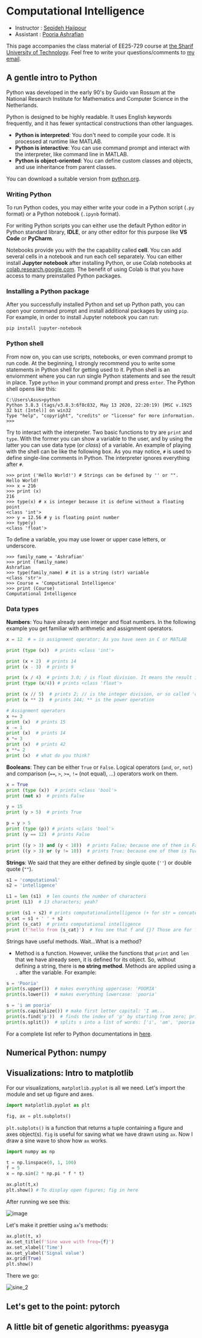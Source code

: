 # Computational Intelligence
- Instructor   : [Sepideh Hajipour](http://sharif.edu/~hajipour/)
- Assistant    : [Pooria Ashrafian](https://pooria90.github.io/)

This page accompanies the class material of EE25-729 course at [the Sharif University of Technology](https://en.sharif.edu/). Feel free to write your questions/comments to [my email](pooria.ashrafian@gmail.com).

## A gentle intro to Python

Python was developed in the early 90's by Guido van Rossum at the National Research Institute for Mathematics and Computer Science in the Netherlands. 

Python is designed to be highly readable. It uses English keywords frequently, and it has fewer syntactical constructions than other languages.

- **Python is interpreted**: You don't need to compile your code. It is processed at runtime like MATLAB.
- **Python is interactive**: You can use command prompt and interact with the interpreter, like command line in MATLAB.
- **Python is object-oriented**: You can define custom classes and objects, and use inheritance from parent classes.

You can download a suitable version from [python.org](https://www.python.org). 



### Writing Python

To run Python codes, you may either write your code in a Python script (`.py` format) or a Python notebook (`.ipynb` format).

For writing Python scripts you can either use the default Python editor in Python standard library, **IDLE**, or any other editor for this purpose like **VS Code** or **PyCharm**.

Notebooks provide you with the the capability called **cell**. You can add several cells in a notebook and run each cell separately. You can either install **Jupyter notebook** after installing Python, or use Colab notebooks at [colab.research.google.com](https://colab.research.google.com/). The benefit of using Colab is that you have access to many preinstalled Python packages.



### Installing a Python package

After you successfully installed Python and set up Python path, you can open your command prompt and install additional packages by using `pip`. For example, in order to install Jupyter notebook you can run:

```shell
pip install jupyter-notebook
```



### Python shell

From now on, you can use scripts, notebooks, or even command prompt to run code. At the beginning, I strongly recommend you to write some statements in Python shell for getting used to it. Python shell is an enviornment where you can run single Python statements and see the result in place. Type `python` in your command prompt and press `enter`. The Python shell opens like this:

```shell
C:\Users\Asus>python
Python 3.8.3 (tags/v3.8.3:6f8c832, May 13 2020, 22:20:19) [MSC v.1925 32 bit (Intel)] on win32
Type "help", "copyright", "credits" or "license" for more information.
>>>
```

Try to interact with the interpreter. Two basic functions to try are `print` and `type`. With the former you can show a variable to the user, and by using the latter you can use data type (or *class*) of a variable. An example of playing with the shell can be like the following box. As you may notice, `#` is used to define single-line comments in Python. The interpreter ignores everything after `#`.

```shell
>>> print ('Hello World!') # Strings can be defined by '' or "".
Hello World!
>>> x = 216
>>> print (x)
216
>>> type(x) # x is integer because it is define without a floating point
<class 'int'>
>>> y = 12.56 # y is floating point number
>>> type(y)
<class 'float'>
```

To define a variable, you may use lower or upper case letters, or underscore.

```shell
>>> family_name = 'Ashrafian'
>>> print (family_name)
Ashrafian
>>> type(family_name) # it is a string (str) variable
<class 'str'>
>>> Course = 'Computational Intelligence'
>>> print (Course)
Computational Intelligence
```



### Data types

**Numbers**: You have already seen integer and float numbers. In the following example you get familiar with arithmetic and assignment operators.

```python
x = 12  # = is assignment operator; As you have seen in C or MATLAB

print (type (x))  # prints <class 'int'>

print (x + 2)  # prints 14
print (x - 3)  # prints 9

print (x / 4)  # prints 3.0; / is float division. It means the result is a float
print (type (x/4)) # prints <class 'float'>

print (x // 5)  # prints 2; // is the integer division, or so called 'quotient'
print (x ** 2)  # prints 144; ** is the power operation

# Assignment operators
x += 3
print (x)  # prints 15
x -= 1
print (x)  # prints 14
x *= 3
print (x)  # prints 42
x **= 2
print (x)  # what do you think?
```



**Booleans**: They can be either `True` or `False`. Logical operators (`and`, `or`, `not`) and comparison (`==`, `>`, `>=`, `!=` (not equal), ...) operators work on them.

```python
x = True
print (type (x))  # prints <class 'bool'>
print (not x)  # prints False

y = 15
print (y > 5)  # prints True

p = y > 5
print (type (p)) # prints <class 'bool'>
print (y == 12)  # prints False

print ((y > 3) and (y < 10))  # prints False; because one of them is False
print ((y > 3) or (y != 10))  # prints True; because one of them is Ture
```



**Strings**: We said that they are either defined by single quote (`''`) or double quote (`""`).

```python
s1 = 'computational'
s2 = 'intelligence'

L1 = len (s1)  # len counts the number of characters
print (L1)  # 13 characters; yeah?

print (s1 + s2)	# prints computationalintelligence (+ for str = concatenation)
s_cat = s1 + ' ' + s2
print (s_cat)  # prints computational intelligence
print (f'hello from {s_cat}')  # You see that f and {}? Those are for formatted output; prints hello from computational intelligence
```

Strings have useful methods. Wait...What is a method?

- Method is a function. However, unlike the functions that `print` and `len` that we have already seen, it is defined for its object. So, without defining a string, there is **no string method**. Methods are applied using a `.` after the variable. For example:

```python
s = 'Pooria'
print(s.upper())  # makes everything uppercase: 'POORIA'
print(s.lower())  # makes everything lowercase: 'pooria'

s = 'i am pooria'
print(s.capitalize()) # make first letter capital: 'I am...
print(s.find('p'))  # finds the index of 'p' by starting from zero; prints 5
print(s.split())  # splits s into a list of words: ['i', 'am', 'pooria']
```

For a complete list refer to Python documentations in [here](https://docs.python.org/3/library/stdtypes.html#string-methods).



## Numerical Python: numpy



## Visualizations: Intro to matplotlib

For our visualizations, `matplotlib.pyplot` is all we need. Let's import the module and set up figure and axes.
```python
import matplotlib.pyplot as plt

fig, ax = plt.subplots()
```
`plt.subplots()` is a function that returns a tuple containing a figure and axes object(s). `fig` is useful for saving what we have drawn using `ax`. 
Now I draw a sine wave to show how `ax` works.

```python
import numpy as np

t = np.linspace(0, 1, 100)
f = 5
x = np.sin(2 * np.pi * f * t)

ax.plot(t,x)
plt.show() # To display open figures; fig in here
```

After running we see this:

![image](images/sine_1.png)

Let's make it prettier using `ax`'s methods:

```python
ax.plot(t, x)
ax.set_title(f'Sine wave with freq={f}')
ax.set_xlabel('Time')
ax.set_ylabel('Signal value')
ax.grid(True)
plt.show()
```

There we go:

![sine_2](images/sine_2.png)





## Let's get to the point: pytorch



## A little bit of genetic algorithms: pyeasyga


<!---
You can use the [editor on GitHub](https://github.com/CI-fall21/CI-fall21.github.io/edit/main/index.md) to maintain and preview the content for your website in Markdown files.

Whenever you commit to this repository, GitHub Pages will run [Jekyll](https://jekyllrb.com/) to rebuild the pages in your site, from the content in your Markdown files.

### Markdown

Markdown is a lightweight and easy-to-use syntax for styling your writing. It includes conventions for

```markdown
Syntax highlighted code block

# Header 1
## Header 2
### Header 3

- Bulleted
- List

1. Numbered
2. List

**Bold** and _Italic_ and `Code` text

[Link](url) and ![Image](src)
```

For more details see [Basic writing and formatting syntax](https://docs.github.com/en/github/writing-on-github/getting-started-with-writing-and-formatting-on-github/basic-writing-and-formatting-syntax).

### Jekyll Themes

Your Pages site will use the layout and styles from the Jekyll theme you have selected in your [repository settings](https://github.com/CI-fall21/CI-fall21.github.io/settings/pages). The name of this theme is saved in the Jekyll `_config.yml` configuration file.

### Support or Contact

Having trouble with Pages? Check out our [documentation](https://docs.github.com/categories/github-pages-basics/) or [contact support](https://support.github.com/contact) and we’ll help you sort it out.
--->
